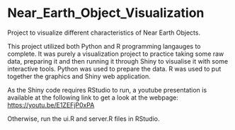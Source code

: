 # Near_Earth_Object_Visualization
Project to visualize different characteristics of Near Earth Objects.

This project utilized both Python and R programming langauges to complete.
It was purely a visualization project to practice taking some raw data, preparing it and then running it through Shiny to visualise it with some interactive tools.
Python was used to prepare the data. 
R was used to put together the graphics and Shiny web application. 


As the Shiny code requires RStudio to run, a youtube presentation is available at the following link to get a look at the webpage:
https://youtu.be/E1ZEFjP0xPA

Otherwise, run the ui.R and server.R files in RStudio. 
